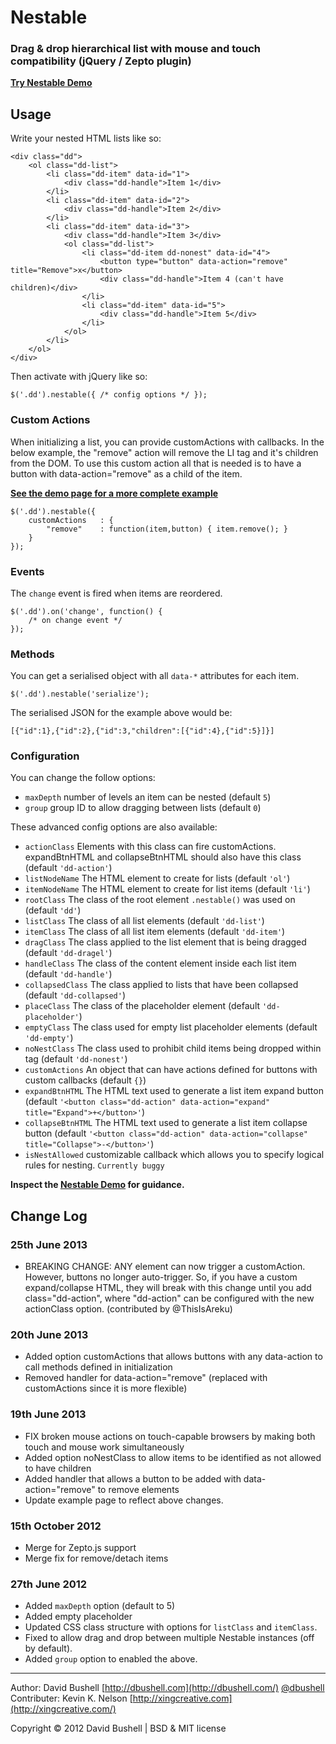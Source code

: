 Nestable
========

### Drag & drop hierarchical list with mouse and touch compatibility (jQuery / Zepto plugin)

[**Try Nestable Demo**](https://rawgithub.com/kevinknelson/Nestable/master/index.html)

## Usage

Write your nested HTML lists like so:

    <div class="dd">
        <ol class="dd-list">
            <li class="dd-item" data-id="1">
                <div class="dd-handle">Item 1</div>
            </li>
            <li class="dd-item" data-id="2">
                <div class="dd-handle">Item 2</div>
            </li>
            <li class="dd-item" data-id="3">
                <div class="dd-handle">Item 3</div>
                <ol class="dd-list">
                    <li class="dd-item dd-nonest" data-id="4">
                    	<button type="button" data-action="remove" title="Remove">x</button>
                        <div class="dd-handle">Item 4 (can't have children)</div>
                    </li>
                    <li class="dd-item" data-id="5">
                        <div class="dd-handle">Item 5</div>
                    </li>
                </ol>
            </li>
        </ol>
    </div>

Then activate with jQuery like so:

    $('.dd').nestable({ /* config options */ });

### Custom Actions

When initializing a list, you can provide customActions with callbacks.  In the below example, the "remove" action will remove the LI tag and it's children from the DOM.  To use this custom action
all that is needed is to have a button with data-action="remove" as a child of the item.

[**See the demo page for a more complete example**](https://rawgithub.com/kevinknelson/Nestable/master/index.html)

    $('.dd').nestable({
		customActions   : {
			"remove"    : function(item,button) { item.remove(); }
		}
    });

### Events

The `change` event is fired when items are reordered.

    $('.dd').on('change', function() {
        /* on change event */
    });

### Methods

You can get a serialised object with all `data-*` attributes for each item.

    $('.dd').nestable('serialize');

The serialised JSON for the example above would be:

    [{"id":1},{"id":2},{"id":3,"children":[{"id":4},{"id":5}]}]

### Configuration

You can change the follow options:

* `maxDepth` number of levels an item can be nested (default `5`)
* `group` group ID to allow dragging between lists (default `0`)

These advanced config options are also available:

* `actionClass` Elements with this class can fire customActions.  expandBtnHTML and collapseBtnHTML should also have this class (default `'dd-action'`)
* `listNodeName` The HTML element to create for lists (default `'ol'`)
* `itemNodeName` The HTML element to create for list items (default `'li'`)
* `rootClass` The class of the root element `.nestable()` was used on (default `'dd'`)
* `listClass` The class of all list elements (default `'dd-list'`)
* `itemClass` The class of all list item elements (default `'dd-item'`)
* `dragClass` The class applied to the list element that is being dragged (default `'dd-dragel'`)
* `handleClass` The class of the content element inside each list item (default `'dd-handle'`)
* `collapsedClass` The class applied to lists that have been collapsed (default `'dd-collapsed'`)
* `placeClass` The class of the placeholder element (default `'dd-placeholder'`)
* `emptyClass` The class used for empty list placeholder elements (default `'dd-empty'`)
* `noNestClass` The class used to prohibit child items being dropped within tag (default `'dd-nonest'`)
* `customActions` An object that can have actions defined for buttons with custom callbacks (default `{}`)
* `expandBtnHTML` The HTML text used to generate a list item expand button (default `'<button class="dd-action" data-action="expand" title="Expand">+</button>'`)
* `collapseBtnHTML` The HTML text used to generate a list item collapse button (default `'<button class="dd-action" data-action="collapse" title="Collapse">-</button>'`)
* `isNestAllowed` customizable callback which allows you to specify logical rules for nesting.  `Currently buggy`

**Inspect the [Nestable Demo](https://rawgithub.com/kevinknelson/Nestable/master/index.html) for guidance.**

## Change Log

### 25th June 2013

* BREAKING CHANGE: ANY element can now trigger a customAction.  However, buttons no longer auto-trigger.  So, if you have a custom expand/collapse HTML, they will break with this change until you add class="dd-action", where "dd-action" can be configured with the new actionClass option. (contributed by @ThisIsAreku)

### 20th June 2013

* Added option customActions that allows buttons with any data-action to call methods defined in initialization
* Removed handler for data-action="remove" (replaced with customActions since it is more flexible)

### 19th June 2013

* FIX broken mouse actions on touch-capable browsers by making both touch and mouse work simultaneously
* Added option noNestClass to allow items to be identified as not allowed to have children
* Added handler that allows a button to be added with data-action="remove" to remove elements
* Update example page to reflect above changes.

### 15th October 2012

* Merge for Zepto.js support
* Merge fix for remove/detach items

### 27th June 2012

* Added `maxDepth` option (default to 5)
* Added empty placeholder
* Updated CSS class structure with options for `listClass` and `itemClass`.
* Fixed to allow drag and drop between multiple Nestable instances (off by default).
* Added `group` option to enabled the above.

* * *

Author: David Bushell [http://dbushell.com](http://dbushell.com/) [@dbushell](http://twitter.com/dbushell/)
Contributer: Kevin K. Nelson [http://xingcreative.com](http://xingcreative.com/)

Copyright © 2012 David Bushell | BSD & MIT license
